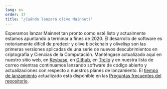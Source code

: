 ```yaml
---
lang: es
order: 17
title: "¿Cuándo lanzará olive Mainnet?"
---
```


Esperamos lanzar Mainnet tan pronto como esté listo y actualmente estamos apuntando a terminar a fines de 2020. El desarrollo de software es notoriamente difícil de predecir y olive blockchain y olivelisp son las primeras versiones aplicadas de una serie de nuevos descubrimientos en criptografía y Ciencias de la Computación. Manténgase actualizado aquí en nuestro sitio web, en [Keybase](https://keybase.io/team/olive_network.public), en [Github](https://github.com/olive-Network/), en [Trello](https://trello.com/b/ZuNx7sET/engineering-core) y en nuestra lista de correo mientras continuamos lanzando software de código abierto y actualizaciones con respecto a nuestros planes de lanzamiento. El [tiempo de lanzamiento](https://github.com/olive-Network/olive-blockchain/wiki/FAQ#when-mainnet) actualizado está disponible en las [Preguntas frecuentes del repositorio](https://github.com/olive-Network/olive-blockchain/wiki/FAQ).
